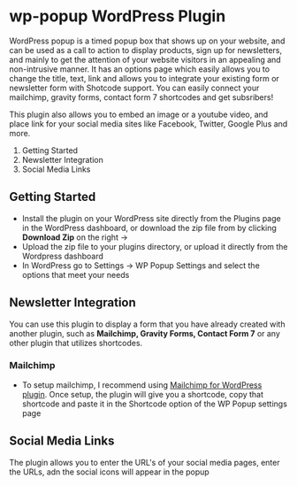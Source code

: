 wp-popup WordPress Plugin
========

WordPress popup is a timed popup box that shows up on your website, and can be used as a call to action to display products, sign up for newsletters, and mainly to get the attention of your website visitors in an appealing and non-intrusive manner. It has an options page which easily allows you to change the title, text, link and allows you to integrate your existing form or newsletter form with Shotcode support. You can easily connect your mailchimp, gravity forms, contact form 7 shortcodes and get subsribers!

This plugin also allows you to embed an image or a youtube video, and place link for your social media sites like Facebook, Twitter, Google Plus and more.

1. Getting Started
2. Newsletter Integration
3. Social Media Links


## Getting Started
* Install the plugin on your WordPress site directly from the Plugins page in the WordPress dashboard, or download the zip file from by clicking **Download Zip** on the right ->
* Upload the zip file to your plugins directory, or upload it directly from the Wordpress dashboard
* In WordPress go to Settings -> WP Popup Settings and select the options that meet your needs

## Newsletter Integration
You can use this plugin to display a form that you have already created with another plugin, such as **Mailchimp, Gravity Forms, Contact Form 7** or any other plugin that utilizes shortcodes.

### Mailchimp
* To setup mailchimp, I recommend using [Mailchimp for WordPress plugin](http://wordpress.org/plugins/mailchimp-for-wp/). Once setup, the plugin will give you a shortcode, copy that shortcode and paste it in the Shortcode option of the WP Popup settings page

## Social Media Links
The plugin allows you to enter the URL's of your social media pages, enter the URLs, adn the social icons will appear in the popup
